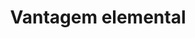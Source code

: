 ---
title: Vantagem elemental
tags:
  - v1.1
aliases:
  - Vantagem elemental
draft: true
created_at: 2024-07-12T16:00:10-03:00
updated_at: 2024-10-12T15:20:24-03:00
---